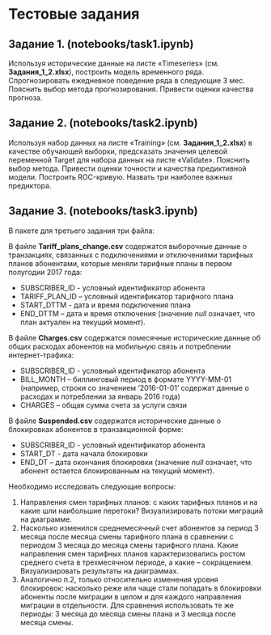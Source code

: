# Тестовые задания

## Задание 1. (notebooks/task1.ipynb)
Используя исторические данные на листе «Timeseries» (см. **Задания_1_2.xlsx**), построить модель временного ряда.  Спрогнозировать  ежедневное поведение ряда в следующие 3 мес.  Пояснить выбор метода прогнозирования. Привести оценки качества прогноза.

## Задание 2. (notebooks/task2.ipynb)
Используя набор данных на листе «Training» (см. **Задания_1_2.xlsx**)   в качестве обучающей выборки, предсказать значения целевой переменной Target для набора данных на листе «Validate».  Пояснить выбор метода. Привести оценки точности и качества предиктивной модели. Построить ROC-кривую. Назвать три наиболее важных предиктора.

## Задание 3. (notebooks/task3.ipynb)
В пакете для третьего задания три файла:

В файле **Tariff_plans_change.csv** содержатся выборочные данные о транзакциях, связанных с подключениями и отключениями тарифных планов абонентами, которые меняли тарифные планы в первом полугодии 2017 года:
- SUBSCRIBER_ID	 -  условный идентификатор абонента
- TARIFF_PLAN_ID – условный идентификатор тарифного плана
- START_DTTM	 - дата и время подключения плана
- END_DTTM – дата и время отключения (значение $null$ означает, что план актуален на текущий момент).

В файле **Charges.csv** содержатся помесячные исторические данные об общих расходах абонентов на мобильную связь и потреблении интернет-трафика:
- SUBSCRIBER_ID	 -  условный идентификатор абонента
- BILL_MONTH – биллинговый период в формате YYYY-MM-01 (например, строки со значением ‘2016-01-01’ содержат данные о расходах и потреблении за январь 2016 года)
- CHARGES – общая сумма  счета за услуги связи

В файле **Suspended.csv** содержатся исторические данные о блокировках абонентов в транзакционной форме:
- SUBSCRIBER_ID	 -  условный идентификатор абонента
- START_DT - дата начала блокировки
- END_DT – дата окончания блокировки (значение $null$ означает, что абонент остается блокированным на текущий момент).


Необходимо исследовать следующие вопросы:
 1. Направления смен тарифных планов: с каких тарифных планов и на какие шли  наибольшие перетоки? Визуализировать потоки миграций на диаграмме.
 2. Насколько изменился среднемесячный счет абонентов за период 3 месяца после месяца смены тарифного плана в сравнении с периодом 3 месяца до месяца смены тарифного плана. Какие направления смен тарифных планов характеризовались ростом среднего счета в трехмесячном периоде, а какие – сокращением.  Визуализировать результаты на диаграммах.
 3. Аналогично п.2, только относительно изменения уровня блокировок: насколько реже или чаще стали попадать в блокировки абоненты после миграции в целом и для каждого направления миграции в отдельности. Для сравнения использовать те же периоды: 3 месяца до месяца смены плана и 3 месяца после месяца смены.
